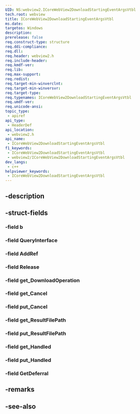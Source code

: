 ```yaml
---
UID: NS:webview2.ICoreWebView2DownloadStartingEventArgsVtbl
tech.root: webview
title: ICoreWebView2DownloadStartingEventArgsVtbl
ms.date: 
targetos: Windows
description: 
prerelease: false
req.construct-type: structure
req.ddi-compliance: 
req.dll: 
req.header: webview2.h
req.include-header: 
req.kmdf-ver: 
req.lib: 
req.max-support: 
req.redist: 
req.target-min-winverclnt: 
req.target-min-winversvr: 
req.target-type: 
req.typenames: ICoreWebView2DownloadStartingEventArgsVtbl
req.umdf-ver: 
req.unicode-ansi: 
topic_type:
 - apiref
api_type:
 - HeaderDef
api_location:
 - webview2.h
api_name:
 - ICoreWebView2DownloadStartingEventArgsVtbl
f1_keywords:
 - ICoreWebView2DownloadStartingEventArgsVtbl
 - webview2/ICoreWebView2DownloadStartingEventArgsVtbl
dev_langs:
 - c++
helpviewer_keywords:
 - ICoreWebView2DownloadStartingEventArgsVtbl
---
```


## -description

## -struct-fields

### -field b

### -field QueryInterface

### -field AddRef

### -field Release

### -field get_DownloadOperation

### -field get_Cancel

### -field put_Cancel

### -field get_ResultFilePath

### -field put_ResultFilePath

### -field get_Handled

### -field put_Handled

### -field GetDeferral

## -remarks

## -see-also

